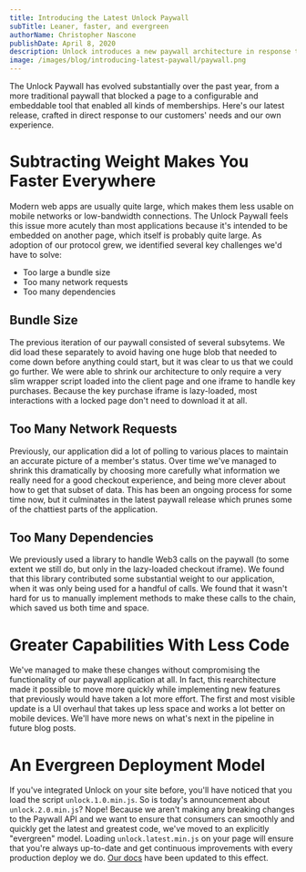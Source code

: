 ```yaml
---
title: Introducing the Latest Unlock Paywall
subTitle: Leaner, faster, and evergreen
authorName: Christopher Nascone
publishDate: April 8, 2020
description: Unlock introduces a new paywall architecture in response to customer needs
image: /images/blog/introducing-latest-paywall/paywall.png
---
```


The Unlock Paywall has evolved substantially over the past year, from a more traditional paywall that blocked a page to a configurable and embeddable tool that enabled all kinds of memberships. Here's our latest release, crafted in direct response to our customers' needs and our own experience.

# Subtracting Weight Makes You Faster Everywhere

Modern web apps are usually quite large, which makes them less usable on mobile networks or low-bandwidth connections. The Unlock Paywall feels this issue more acutely than most applications because it's intended to be embedded on another page, which itself is probably quite large. As adoption of our protocol grew, we identified several key challenges we'd have to solve:

- Too large a bundle size
- Too many network requests
- Too many dependencies

## Bundle Size

The previous iteration of our paywall consisted of several subsytems. We did load these separately to avoid having one huge blob that needed to come down before anything could start, but it was clear to us that we could go further. We were able to shrink our architecture to only require a very slim wrapper script loaded into the client page and one iframe to handle key purchases. Because the key purchase iframe is lazy-loaded, most interactions with a locked page don't need to download it at all.

## Too Many Network Requests

Previously, our application did a lot of polling to various places to maintain an accurate picture of a member's status. Over time we've managed to shrink this dramatically by choosing more carefully what information we really need for a good checkout experience, and being more clever about how to get that subset of data. This has been an ongoing process for some time now, but it culminates in the latest paywall release which prunes some of the chattiest parts of the application.

## Too Many Dependencies

We previously used a library to handle Web3 calls on the paywall (to some extent we still do, but only in the lazy-loaded checkout iframe). We found that this library contributed some substantial weight to our application, when it was only being used for a handful of calls. We found that it wasn't hard for us to manually implement methods to make these calls to the chain, which saved us both time and space.

# Greater Capabilities With Less Code

We've managed to make these changes without compromising the functionality of our paywall application at all. In fact, this rearchitecture made it possible to move more quickly while implementing new features that previously would have taken a lot more effort. The first and most visible update is a UI overhaul that takes up less space and works a lot better on mobile devices. We'll have more news on what's next in the pipeline in future blog posts.

# An Evergreen Deployment Model

If you've integrated Unlock on your site before, you'll have noticed that you load the script `unlock.1.0.min.js`. So is today's announcement about `unlock.2.0.min.js`? Nope! Because we aren't making any breaking changes to the Paywall API and we want to ensure that consumers can smoothly and quickly get the latest and greatest code, we've moved to an explicitly "evergreen" model. Loading `unlock.latest.min.js` on your page will ensure that you're always up-to-date and get continuous improvements with every production deploy we do. [Our docs](https://docs.unlock-protocol.com) have been updated to this effect.
